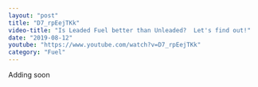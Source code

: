 ```yaml
---
layout: "post"
title: "D7_rpEejTKk"
video-title: "Is Leaded Fuel better than Unleaded?  Let's find out!"
date: "2019-08-12"
youtube: "https://www.youtube.com/watch?v=D7_rpEejTKk"
category: "Fuel"
---
```

<div class="space-y-1"><p class="text-gray-400">Adding soon</p></div>